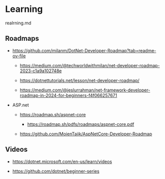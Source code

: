 # Learning

realrning.md

## Roadmaps

*   https://github.com/milanm/DotNet-Developer-Roadmap?tab=readme-ov-file

    *   https://medium.com/@techworldwithmilan/net-developer-roadmap-2023-c1a9a102748e

    *   https://dotnettutorials.net/lesson/net-developer-roadmap/

    *   https://medium.com/@jeslurrahman/net-framework-developer-roadmap-in-2024-for-beginners-f4f066257671

*   ASP.net

    *   https://roadmap.sh/aspnet-core

        *   https://roadmap.sh/pdfs/roadmaps/aspnet-core.pdf
        
    *   https://github.com/MoienTajik/AspNetCore-Developer-Roadmap

## Videos

*   https://dotnet.microsoft.com/en-us/learn/videos


*   https://github.com/dotnet/beginner-series
    